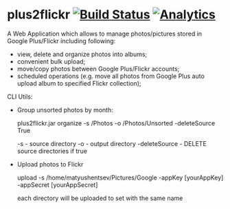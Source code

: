 plus2flickr [![Build Status](https://travis-ci.org/alexmt/photomover.svg?branch=master)](https://travis-ci.org/alexmt/photomover) [![Analytics](https://ga-beacon.appspot.com/UA-51691703-1/plus2flickr/readme)](https://github.com/igrigorik/ga-beacon)
===========

A Web Application which allows to manage photos/pictures stored in Google Plus/Flickr including following:

- view, delete and organize photos into albums;
- convenient bulk upload;
- move/copy photos between Google Plus/Flickr accounts;
- scheduled operations (e.g. move all photos from Google Plus auto upload album to specified Flickr collection);

CLI Utils:

- Group unsorted photos by month:

  plus2flickr.jar organize -s /Photos -o /Photos/Unsorted -deleteSource True

  -s - source directory
  -o - output directory
  -deleteSource - DELETE source directories if true

- Upload photos to Flickr

  upload -s /home/matyushentsev/Pictures/Google -appKey [yourAppKey] -appSecret [yourAppSecret]

  each directory will be uploaded to set with the same name
  
